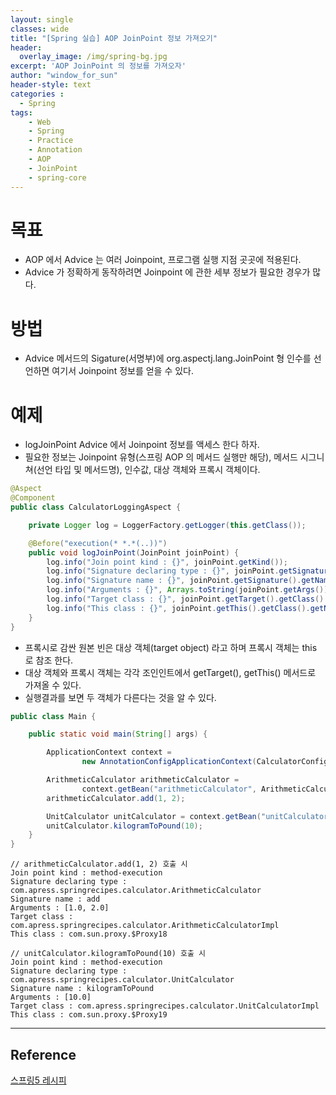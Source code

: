 ```yaml
--- 
layout: single
classes: wide
title: "[Spring 실습] AOP JoinPoint 정보 가져오기"
header:
  overlay_image: /img/spring-bg.jpg
excerpt: 'AOP JoinPoint 의 정보를 가져오자'
author: "window_for_sun"
header-style: text
categories :
  - Spring
tags:
    - Web
    - Spring
    - Practice
    - Annotation
    - AOP
    - JoinPoint 
    - spring-core
---  
```


# 목표
- AOP 에서 Advice 는 여러 Joinpoint, 프로그램 실행 지점 곳곳에 적용된다.
- Advice 가 정확하게 동작하려면 Joinpoint 에 관한 세부 정보가 필요한 경우가 많다.

# 방법
- Advice 메서드의 Sigature(서명부)에 org.aspectj.lang.JoinPoint 형 인수를 선언하면 여기서 Joinpoint 정보를 얻을 수 있다.

# 예제
- logJoinPoint Advice 에서 Joinpoint 정보를 액세스 한다 하자.
- 필요한 정보는 Joinpoint 유형(스프링 AOP 의 메서드 실행만 해당), 메서드 시그니쳐(선언 타입 및 메서드명), 인수값, 대상 객체와 프록시 객체이다.

```java
@Aspect
@Component
public class CalculatorLoggingAspect {

    private Logger log = LoggerFactory.getLogger(this.getClass());

    @Before("execution(* *.*(..))")
    public void logJoinPoint(JoinPoint joinPoint) {
        log.info("Join point kind : {}", joinPoint.getKind());
        log.info("Signature declaring type : {}", joinPoint.getSignature().getDeclaringTypeName());
        log.info("Signature name : {}", joinPoint.getSignature().getName());
        log.info("Arguments : {}", Arrays.toString(joinPoint.getArgs()));
        log.info("Target class : {}", joinPoint.getTarget().getClass().getName());
        log.info("This class : {}", joinPoint.getThis().getClass().getName());
    }
}
```  

- 프록시로 감싼 원본 빈은 대상 객체(target object) 라고 하며 프록시 객체는 this 로 참조 한다.
- 대상 객체와 프록시 객체는 각각 조인인트에서 getTarget(), getThis() 메서드로 가져올 수 있다.
- 실행결과를 보면 두 객체가 다른다는 것을 알 수 있다.

```java
public class Main {

    public static void main(String[] args) {

        ApplicationContext context =
                new AnnotationConfigApplicationContext(CalculatorConfiguration.class);

        ArithmeticCalculator arithmeticCalculator =
                context.getBean("arithmeticCalculator", ArithmeticCalculator.class);
        arithmeticCalculator.add(1, 2);

        UnitCalculator unitCalculator = context.getBean("unitCalculator", UnitCalculator.class);
        unitCalculator.kilogramToPound(10);
    }
}
```  

```
// arithmeticCalculator.add(1, 2) 호출 시
Join point kind : method-execution
Signature declaring type : com.apress.springrecipes.calculator.ArithmeticCalculator
Signature name : add
Arguments : [1.0, 2.0]
Target class : com.apress.springrecipes.calculator.ArithmeticCalculatorImpl
This class : com.sun.proxy.$Proxy18

// unitCalculator.kilogramToPound(10) 호출 시
Join point kind : method-execution
Signature declaring type : com.apress.springrecipes.calculator.UnitCalculator
Signature name : kilogramToPound
Arguments : [10.0]
Target class : com.apress.springrecipes.calculator.UnitCalculatorImpl
This class : com.sun.proxy.$Proxy19
```  

---
## Reference
[스프링5 레시피](https://book.naver.com/bookdb/book_detail.nhn?bid=13911953)  
